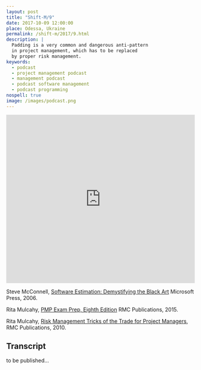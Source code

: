 ```yaml
---
layout: post
title: "Shift-M/9"
date: 2017-10-09 12:00:00
place: Odessa, Ukraine
permalink: /shift-m/2017/9.html
description: |
  Padding is a very common and dangerous anti-pattern
  in project management, which has to be replaced
  by proper risk management.
keywords:
  - podcast
  - project management podcast
  - management podcast
  - podcast software management
  - podcast programming
nospell: true
image: /images/podcast.png
---
```


<iframe width="100%" height="450" scrolling="no" frameborder="no" src="https://w.soundcloud.com/player/?url=https%3A//api.soundcloud.com/tracks/345883254%3Fsecret_token%3Ds-PUJsq&amp;color=%23ff5500&amp;auto_play=false&amp;hide_related=false&amp;show_comments=true&amp;show_user=true&amp;show_reposts=false&amp;show_teaser=true&amp;visual=true"></iframe>

Steve McConnell,
[Software Estimation: Demystifying the Black Art](http://amzn.to/2xrIgSY)
Microsoft Press, 2006.

Rita Mulcahy,
[PMP Exam Prep, Eighth Edition](http://amzn.to/2xq7EgT)
RMC Publications, 2015.

Rita Mulcahy,
[Risk Management Tricks of the Trade for Project Managers](http://amzn.to/2y49q4n),
RMC Publications, 2010.

## Transcript

to be published...
